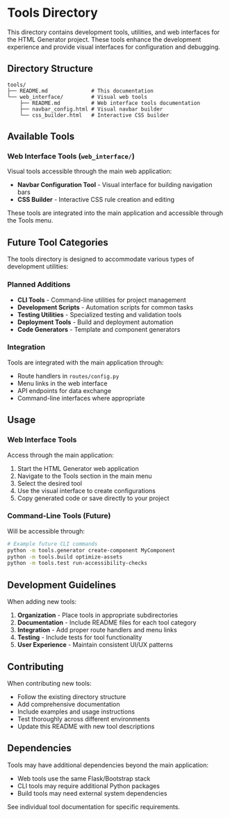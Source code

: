 # Tools Directory

This directory contains development tools, utilities, and web interfaces for the HTML Generator project. These tools enhance the development experience and provide visual interfaces for configuration and debugging.

## Directory Structure

```
tools/
├── README.md              # This documentation
└── web_interface/         # Visual web tools
    ├── README.md          # Web interface tools documentation
    ├── navbar_config.html # Visual navbar builder
    └── css_builder.html   # Interactive CSS builder
```

## Available Tools

### Web Interface Tools (`web_interface/`)

Visual tools accessible through the main web application:

- **Navbar Configuration Tool** - Visual interface for building navigation bars
- **CSS Builder** - Interactive CSS rule creation and editing

These tools are integrated into the main application and accessible through the Tools menu.

## Future Tool Categories

The tools directory is designed to accommodate various types of development utilities:

### Planned Additions

- **CLI Tools** - Command-line utilities for project management
- **Development Scripts** - Automation scripts for common tasks
- **Testing Utilities** - Specialized testing and validation tools
- **Deployment Tools** - Build and deployment automation
- **Code Generators** - Template and component generators

### Integration

Tools are integrated with the main application through:
- Route handlers in `routes/config.py`
- Menu links in the web interface
- API endpoints for data exchange
- Command-line interfaces where appropriate

## Usage

### Web Interface Tools

Access through the main application:
1. Start the HTML Generator web application
2. Navigate to the Tools section in the main menu
3. Select the desired tool
4. Use the visual interface to create configurations
5. Copy generated code or save directly to your project

### Command-Line Tools (Future)

Will be accessible through:
```bash
# Example future CLI commands
python -m tools.generator create-component MyComponent
python -m tools.build optimize-assets
python -m tools.test run-accessibility-checks
```

## Development Guidelines

When adding new tools:

1. **Organization** - Place tools in appropriate subdirectories
2. **Documentation** - Include README files for each tool category
3. **Integration** - Add proper route handlers and menu links
4. **Testing** - Include tests for tool functionality
5. **User Experience** - Maintain consistent UI/UX patterns

## Contributing

When contributing new tools:
- Follow the existing directory structure
- Add comprehensive documentation
- Include examples and usage instructions
- Test thoroughly across different environments
- Update this README with new tool descriptions

## Dependencies

Tools may have additional dependencies beyond the main application:
- Web tools use the same Flask/Bootstrap stack
- CLI tools may require additional Python packages
- Build tools may need external system dependencies

See individual tool documentation for specific requirements.
